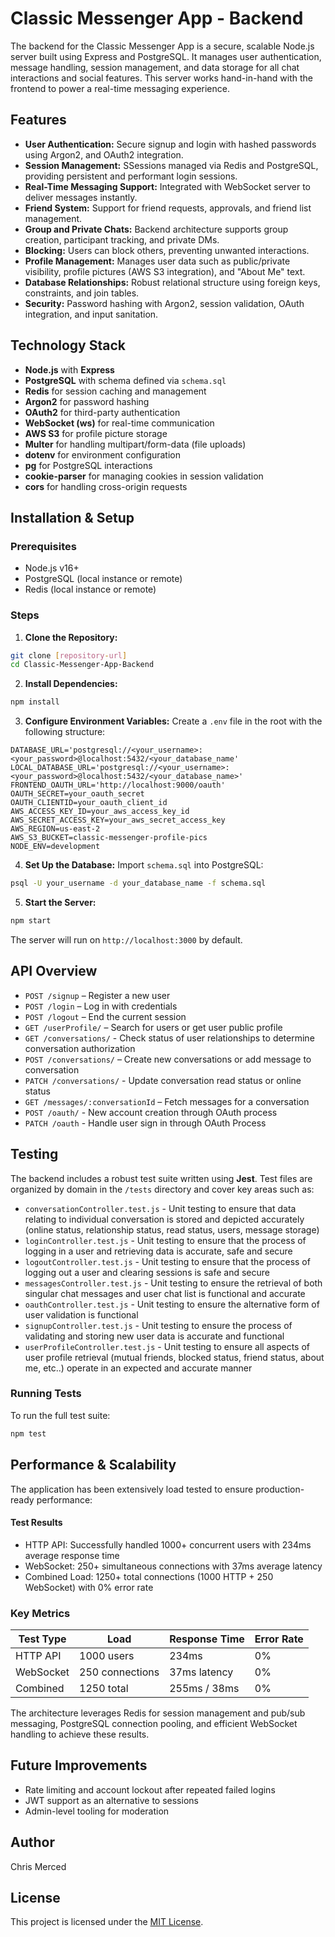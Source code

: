 # Classic Messenger App - Backend

The backend for the Classic Messenger App is a secure, scalable Node.js server built using Express and PostgreSQL. It manages user authentication, message handling, session management, and data storage for all chat interactions and social features. This server works hand-in-hand with the frontend to power a real-time messaging experience.

## Features

* **User Authentication:** Secure signup and login with hashed passwords using Argon2, and OAuth2 integration.
* **Session Management:** SSessions managed via Redis and PostgreSQL, providing persistent and performant login sessions.
* **Real-Time Messaging Support:** Integrated with WebSocket server to deliver messages instantly.
* **Friend System:** Support for friend requests, approvals, and friend list management.
* **Group and Private Chats:** Backend architecture supports group creation, participant tracking, and private DMs.
* **Blocking:** Users can block others, preventing unwanted interactions.
* **Profile Management:** Manages user data such as public/private visibility, profile pictures (AWS S3 integration), and "About Me" text.
* **Database Relationships:** Robust relational structure using foreign keys, constraints, and join tables.
* **Security:** Password hashing with Argon2, session validation, OAuth integration, and input sanitation.

## Technology Stack

* **Node.js** with **Express**
* **PostgreSQL** with schema defined via `schema.sql`
* **Redis** for session caching and management
* **Argon2** for password hashing
* **OAuth2** for third-party authentication
* **WebSocket (ws)** for real-time communication
* **AWS S3** for profile picture storage
* **Multer** for handling multipart/form-data (file uploads)
* **dotenv** for environment configuration
* **pg** for PostgreSQL interactions
* **cookie-parser** for managing cookies in session validation
* **cors** for handling cross-origin requests

## Installation & Setup

### Prerequisites

* Node.js v16+
* PostgreSQL (local instance or remote)
* Redis (local instance or remote)

### Steps

1. **Clone the Repository:**

```bash
git clone [repository-url]
cd Classic-Messenger-App-Backend
```

2. **Install Dependencies:**

```bash
npm install
```

3. **Configure Environment Variables:** Create a `.env` file in the root with the following structure:

```env
DATABASE_URL='postgresql://<your_username>:<your_password>@localhost:5432/<your_database_name'
LOCAL_DATABASE_URL='postgresql://<your_username>:<your_password>@localhost:5432/<your_database_name>'
FRONTEND_OAUTH_URL='http://localhost:9000/oauth'
OAUTH_SECRET=your_oauth_secret
OAUTH_CLIENTID=your_oauth_client_id
AWS_ACCESS_KEY_ID=your_aws_access_key_id
AWS_SECRET_ACCESS_KEY=your_aws_secret_access_key
AWS_REGION=us-east-2
AWS_S3_BUCKET=classic-messenger-profile-pics
NODE_ENV=development
```

4. **Set Up the Database:** Import `schema.sql` into PostgreSQL:

```bash
psql -U your_username -d your_database_name -f schema.sql
```

5. **Start the Server:**

```bash
npm start
```

The server will run on `http://localhost:3000` by default.

## API Overview

* `POST /signup` – Register a new user
* `POST /login` – Log in with credentials
* `POST /logout` – End the current session
* `GET /userProfile/` – Search for users or get user public profile
* `GET /conversations/` - Check status of user relationships to determine conversation authorization
* `POST /conversations/` – Create new conversations or add message to conversation
* `PATCH /conversations/` - Update conversation read status or online status
* `GET /messages/:conversationId` – Fetch messages for a conversation
* `POST /oauth/` - New account creation through OAuth process
* `PATCH /oauth` - Handle user sign in through OAuth Process

## Testing

The backend includes a robust test suite written using **Jest**. Test files are organized by domain in the `/tests` directory and cover key areas such as:

- `conversationController.test.js` - Unit testing to ensure that data relating to individual conversation is stored and depicted accurately (online status, relationship status, read status, users, message storage) 
- `loginController.test.js` - Unit testing to ensure that the process of logging in a user and retrieving data is accurate, safe and secure
- `logoutController.test.js` - Unit testing to ensure that the process of logging out a user and clearing sessions is safe and secure
- `messagesController.test.js` - Unit testing to ensure the retrieval of both singular chat messages and user chat list is functional and accurate
- `oauthController.test.js` - Unit testing to ensure the alternative form of user validation is functional
- `signupController.test.js` - Unit testing to ensure the process of validating and storing new user data is accurate and functional
- `userProfileController.test.js` - Unit testing to ensure all aspects of user profile retrieval (mutual friends, blocked status, friend status, about me, etc..) operate in an expected and accurate manner

### Running Tests

To run the full test suite:

```bash
npm test
```


## Performance & Scalability
The application has been extensively load tested to ensure production-ready performance:

#### Test Results

- HTTP API: Successfully handled 1000+ concurrent users with 234ms average response time
- WebSocket: 250+ simultaneous connections with 37ms average latency
- Combined Load: 1250+ total connections (1000 HTTP + 250 WebSocket) with 0% error rate

### Key Metrics
| Test Type | Load | Response Time | Error Rate |
|-----------|------|---------------|------------|
| HTTP API | 1000 users | 234ms | 0% |
| WebSocket | 250 connections | 37ms latency | 0% |
| Combined | 1250 total | 255ms / 38ms | 0% |

The architecture leverages Redis for session management and pub/sub messaging, PostgreSQL connection pooling, and efficient WebSocket handling to achieve these results.

## Future Improvements

* Rate limiting and account lockout after repeated failed logins
* JWT support as an alternative to sessions
* Admin-level tooling for moderation

## Author

Chris Merced

## License

This project is licensed under the [MIT License](https://opensource.org/licenses/MIT).
